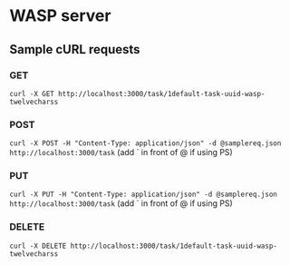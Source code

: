 # WASP server

## Sample cURL requests
### GET 
`curl -X GET http://localhost:3000/task/1default-task-uuid-wasp-twelvecharss`

### POST
`curl -X POST -H "Content-Type: application/json" -d @samplereq.json http://localhost:3000/task` (add ` in front of @ if using PS)

### PUT
`curl -X PUT -H "Content-Type: application/json" -d @samplereq.json http://localhost:3000/task` (add ` in front of @ if using PS)

### DELETE
`curl -X DELETE http://localhost:3000/task/1default-task-uuid-wasp-twelvecharss`